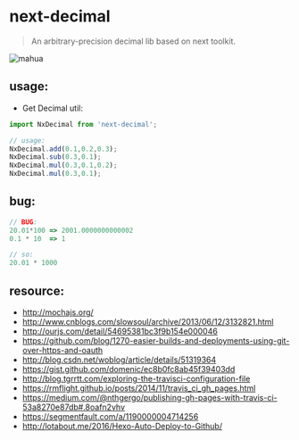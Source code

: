 # next-decimal
> An arbitrary-precision decimal lib based on next toolkit.

![mahua](https://api.travis-ci.org/afeiship/next-decimal.svg?branch=master)

## usage:
+ Get Decimal util:
```javascript
import NxDecimal from 'next-decimal';

// usage:
NxDecimal.add(0.1,0.2,0.3);
NxDecimal.sub(0.3,0.1);
NxDecimal.mul(0.3,0.1,0.2);
NxDecimal.mul(0.3,0.1);
```

## bug:
```js
// BUG:
20.01*100 => 2001.0000000000002
0.1 * 10  => 1

// so:
20.01 * 1000 
```

## resource:
+ http://mochajs.org/
+ http://www.cnblogs.com/slowsoul/archive/2013/06/12/3132821.html
+ http://ourjs.com/detail/54695381bc3f9b154e000046
+ https://github.com/blog/1270-easier-builds-and-deployments-using-git-over-https-and-oauth
+ http://blog.csdn.net/woblog/article/details/51319364
+ https://gist.github.com/domenic/ec8b0fc8ab45f39403dd
+ http://blog.tgrrtt.com/exploring-the-travisci-configuration-file
+ https://rmflight.github.io/posts/2014/11/travis_ci_gh_pages.html
+ https://medium.com/@nthgergo/publishing-gh-pages-with-travis-ci-53a8270e87db#.8oafn2vhv
+ https://segmentfault.com/a/1190000004714256
+ http://lotabout.me/2016/Hexo-Auto-Deploy-to-Github/
